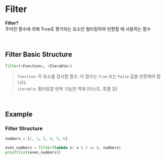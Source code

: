 # Filter
**Filter?** <br>
주어진 함수에 의해 True로 평가되는 요소만 필터링하여 반환할 때 사용하는 함수

<br>

## Filter Basic Structure
```python
filter(<Function>, <Iterable>)
```
> `function`: 각 요소를 검사할 함수. 이 함수는 `True` 또는 `False` 값을 반환해야 합니다. <br> `iterable`: 필터링할 반복 가능한 객체 (리스트, 튜플 등)

<br>

## Example
### Filter Structure
```python
numbers = [1, 2, 3, 4, 5, 6]

even_numbers = filter(lambda x: x % 2 == 0, numbers)
print(list(even_numbers))
```